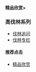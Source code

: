 #### 精品欣赏>
### 高伐林系列

- [伐林追问](https://summer200.github.io/content/GaoFalin/FalinExamineMinutely)
- [伐林专栏](https://summer200.github.io/content/GaoFalin/FalinColumn)


#### 推荐点击
- [精品欣赏](https://summer200.github.io/content/main)
